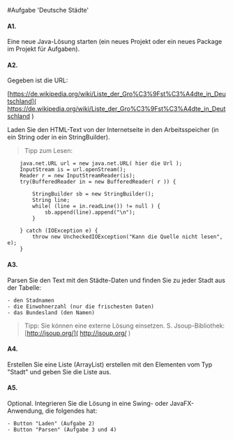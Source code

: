 #Aufgabe 'Deutsche Städte'

#### A1.
Eine neue Java-Lösung starten (ein neues Projekt oder ein neues Package im Projekt für Aufgaben).


#### A2.

Gegeben ist die URL:

[https://de.wikipedia.org/wiki/Liste_der_Gro%C3%9Fst%C3%A4dte_in_Deutschland]( https://de.wikipedia.org/wiki/Liste_der_Gro%C3%9Fst%C3%A4dte_in_Deutschland )


Laden Sie den HTML-Text von der Internetseite in den Arbeitsspeicher (in ein String oder in ein StringBuilder).


> Tipp zum Lesen:

		java.net.URL url = new java.net.URL( hier die Url );   
		InputStream is = url.openStream();   
		Reader r = new InputStreamReader(is);   
		try(BufferedReader in = new BufferedReader( r )) {
			
			StringBuilder sb = new StringBuilder();
			String line;
			while( (line = in.readLine()) != null ) {
				sb.append(line).append("\n");
			}
			
		} catch (IOException e) {
			throw new UncheckedIOException("Kann die Quelle nicht lesen", e);
		}

#### A3.
Parsen Sie den Text mit den Städte-Daten und finden Sie zu jeder Stadt aus der Tabelle:
 
    - den Stadnamen
    - die Einwohnerzahl (nur die frischesten Daten)
    - das Bundesland (den Namen)

>Tipp: Sie können eine externe Lösung einsetzen. S. Jsoup-Bibliothek: [http://jsoup.org/]( http://jsoup.org/ )

#### A4.
Erstellen Sie eine Liste (ArrayList) erstellen mit den Elementen vom Typ "Stadt" und geben Sie die Liste aus. 


#### A5.
Optional. Integrieren Sie die Lösung in eine Swing- oder JavaFX-Anwendung, die folgendes hat:

    - Button "Laden" (Aufgabe 2)
    - Button "Parsen" (Aufgabe 3 und 4)
